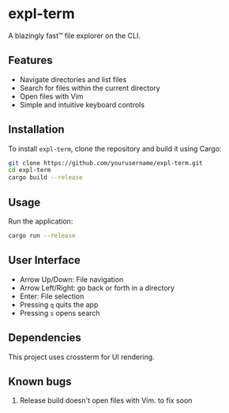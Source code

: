 # expl-term

A blazingly fast™ file explorer on the CLI.

## Features

- Navigate directories and list files
- Search for files within the current directory
- Open files with Vim
- Simple and intuitive keyboard controls

## Installation

To install `expl-term`, clone the repository and build it using Cargo:

```sh
git clone https://github.com/yourusername/expl-term.git
cd expl-term
cargo build --release
```

## Usage
Run the application:
```sh
cargo run --release
```

## User Interface
- Arrow Up/Down: File navigation
- Arrow Left/Right: go back or forth in a directory
- Enter: File selection
- Pressing `q` quits the app
- Pressing `s` opens search

## Dependencies
This project uses crossterm for UI rendering.

## Known bugs
1. Release build doesn't open files with Vim. to fix soon
